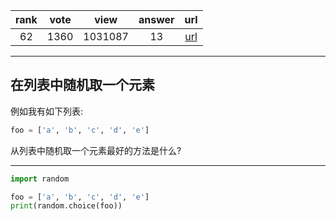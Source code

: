 
| rank | vote | view | answer | url |
|:-:|:-:|:-:|:-:|:-:|
|62|1360|1031087|13| [url](http://stackoverflow.com/questions/306400/how-to-randomly-select-an-item-from-a-list) |
***

## 在列表中随机取一个元素

例如我有如下列表:

```python
foo = ['a', 'b', 'c', 'd', 'e']
```

从列表中随机取一个元素最好的方法是什么?

***

```python
import random

foo = ['a', 'b', 'c', 'd', 'e']
print(random.choice(foo))
```